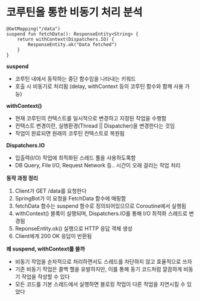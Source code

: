# 코루틴을 통한 비동기 처리 분석

```
@GetMapping("/data")
suspend fun fetchData(): ResponseEntity<String> {
    return withContext(Dispatchers.IO) {
        ResponseEntity.ok("Data fetched")
    }
}
```

**suspend**
- 코루틴 내에서 동작하는 중단 함수임을 나타내는 키워드
- 호출 시 비동기로 처리됨 (delay, withContext 등의 코루틴 함수와 함께 사용 가능)

**withContext()**
- 현재 코루틴의 컨텍스트를 일시적으로 변경하고 지정된 작업을 수행함
- 컨텍스트 변경이란, 실행환경(Thread || Dispatcher)을 변경한다는 것임
- 작업이 완료되면 원래의 코루틴 컨텍스트로 복원됨

**Dispatchers.IO**
- 입출력(I/O) 작업에 최적화된 스레드 풀을 사용하도록함
- DB Query, File I/O, Request Network 등.. 시간이 오래 걸리는 작업 처리

**동작 과정 정리**
1. Client가 GET /data를 요청한다
2. SpringBot가 이 요청을 FetchData 함수에 매핑함
3. fetchData 함수는 suspend 함수로 정의되어있으므로 Coroutine에서 실행됨
4. withContext() 블록이 실행되며, Dispatchers.IO를 통해 I/O 최적화 스레드로 변경됨
5. ReponseEntity.ok() 실행으로 HTTP 응답 객체 생성
6. Client에게 200 OK 응답이 반환됨

**왜 suspend, withContext를 쓸까**
- 비동기 작업을 순차적으로 처리하면서도 스레드를 차단하지 않고 효율적으로 쓰자
- 기존 비동기 작업은 콜백 헬을 유발하지만, 이를 통해 동기 코드처럼 깔끔하게 비동기 작업을 작성할 수 있다
- 모든 코드를 기본 스레드에서 실행하면 블로킹 작업이 다른 작업을 지연시킬 수 있었다

